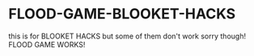 # FLOOD-GAME-BLOOKET-HACKS
this is for BLOOKET HACKS but some of them don't work sorry though! FLOOD GAME WORKS!
